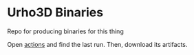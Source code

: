 # Urho3D Binaries

Repo for producing binaries for this thing

Open [actions](https://github.com/WhiteBlackGoose/Urho3DBinaries/actions) and find the last run. Then, download its artifacts.
